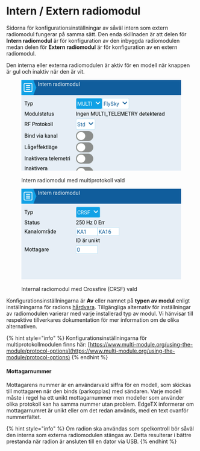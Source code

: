 # Intern / Extern radiomodul

Sidorna för konfigurationsinställningar av såväl intern som extern radiomodul fungerar på samma sätt. Den enda skillnaden är att delen för **Intern radiomodul** är för konfiguration av den inbyggda radiomodulen medan delen för **Extern radiomodul** är för konfiguration av en extern radiomodul.

Den interna eller externa radiomodulen är aktiv för en modell när knappen är gul och inaktiv när den är vit.

<div>

<figure><img src="../../../../.gitbook/assets/internalrf2.png" alt=""><figcaption><p>Intern radiomodul med multiprotokoll vald</p></figcaption></figure>

 

<figure><img src="../../../../.gitbook/assets/internalrf1.png" alt=""><figcaption><p>Internal radiomodul med Crossfire (CRSF) vald</p></figcaption></figure>

</div>

Konfigurationsinställningarna är **Av** eller namnet på **typen av modul** enligt inställningarna för radions [hårdvara](../../radio-settings/hardware.md). Tillgängliga alternativ för inställningar av radiomodulen varierar med varje installerad typ av modul. Vi hänvisar till respektive tillverkares dokumentation för mer information om de olika alternativen.

{% hint style="info" %}
Konfigurationsinställningarna för multiprotokollmodulen finns här: [https://www.multi-module.org/using-the-module/protocol-options](https://www.multi-module.org/using-the-module/protocol-options)
{% endhint %}

#### Mottagarnummer

Mottagarens nummer är en användarvald siffra för en modell, som skickas till mottagaren när den binds (parkopplas) med sändaren. Varje modell måste i regel ha ett unikt mottagarnummer men modeller som använder olika protokoll kan ha samma nummer utan problem. EdgeTX informerar om mottagarnumret är unikt eller om det redan används, med en text ovanför nummerfältet.

{% hint style="info" %}
Om radion ska användas som spelkontroll bör såväl den interna som externa radiomodulen stängas av. Detta resulterar i bättre prestanda när radion är ansluten till en dator via USB.
{% endhint %}

